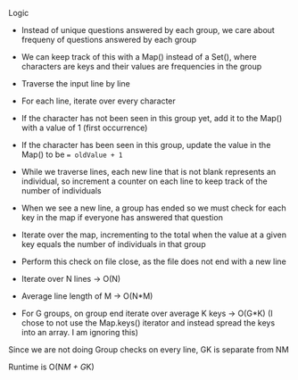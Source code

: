 Logic

- Instead of unique questions answered by each group, we care about frequeny of questions answered by each group
- We can keep track of this with a Map() instead of a Set(), where characters are keys and their values are frequencies in the group
- Traverse the input line by line
- For each line, iterate over every character
- If the character has not been seen in this group yet, add it to the Map() with a value of 1 (first occurrence)
- If the character has been seen in this group, update the value in the Map() to be `= oldValue + 1`
- While we traverse lines, each new line that is not blank represents an individual, so increment a counter on each line to keep track of the number of individuals
- When we see a new line, a group has ended so we must check for each key in the map if everyone has answered that question
- Iterate over the map, incrementing to the total when the value at a given key equals the number of individuals in that group

- Perform this check on file close, as the file does not end with a new line

- Iterate over N lines -> O(N)
- Average line length of M -> O(N*M)
- For G groups, on group end iterate over average K keys -> O(G*K) (I chose to not use the Map.keys() iterator and instead spread the keys into an array. I am ignoring this)

Since we are not doing Group checks on every line, GK is separate from NM

Runtime is O(N*M + G*K)
